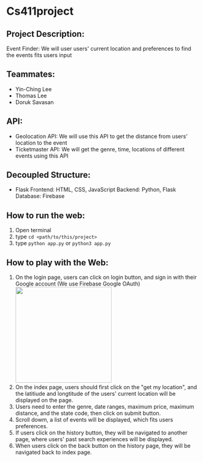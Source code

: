 # Cs411project

## Project Description:
Event Finder: We will user users' current location and preferences to find the events fits users input

## Teammates:
* Yin-Ching Lee
* Thomas Lee
* Doruk Savasan

## API:
* Geolocation API: We will use this API to get the distance from users' location to the event
* Ticketmaster API: We will get the genre, time, locations of different events using this API

## Decoupled Structure:
* Flask
Frontend: HTML, CSS, JavaScript
Backend: Python, Flask
Database: Firebase

## How to run the web: 
1. Open terminal
2. type `cd <path/to/this/project>`
3. type `python app.py` or `python3 app.py`


## How to play with the Web:
1. On the login page, users can click on login button, and sign in with their Google account (We use Firebase Google OAuth)
<img src="https://github.com/DKsavasan/Cs411project/blob/master/docs/gif/login.gif" width="250"/><br />
3. On the index page, users should first click on the "get my location", and the latitiude and longtitude of the users' current location will be displayed on the page.
4. Users need to enter the genre, date ranges, maximum price, maximum distance, and the state code, then click on submit button.
5. Scroll dowm, a list of events will be displayed, which fits users preferences.
6. If users click on the history button, they will be navigated to another page, where users' past search experiences will be displayed.
7. When users click on the back button on the history page, they will be navigated back to index page.

